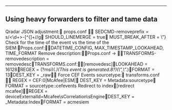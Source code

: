 --------------------------------------------------
**Using heavy forwarders to filter and tame data**
--------------------------------------------------


Qradar JSON adjustment:  props.conf   SEDCMD-removeprefix = s/\<\d+\>\-[^{]+//g  SHOULD_LINEMERGE = true  MUST_BREAK_AFTER = \”\}
Check for the time of the event vs the time of the SIEM:Props.conf:DATETIME_CONFIG, MAX_TIMESTAMP_LOOKAHEAD, TIME_FORMAT
Remove description:Props.conf -> TRANSFORMS-removedescription = removedescTRANSFORMS.conf:[removedesc]LOOKAHEAD = 16128REGEX = (?msi)(.*)(This event is generated.8?)(\”\,\”.*)FORMAT = $1$3DEST_KEY = _raw
Force CEF Events sourcetype:  transforms.conf   REGEX = CEF\:0|McAfee\|ESM\|  DEST_KEY = Metadata:sourcetype  FORMAT = sourcetype::cefevents
Redirect to index[redirect mcafee]REGEX = deviceExternalId\=Mcafee\sCorrelation\sEngineDEST_KEY = _Metadata:IndexFORMAT = acmesiem
